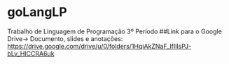 # goLangLP

Trabalho de Linguagem de Programação 3º Período
##Link para o Google Drive-> Documento, slides e anotações:
https://drive.google.com/drive/u/0/folders/1HqiAkZNaF_lfIlIsPJ-bLv_HICCRA6uk

